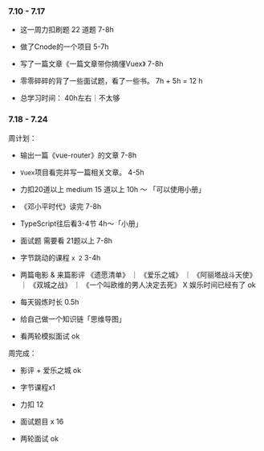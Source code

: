 ### 7.10 - 7.17

+ 这一周力扣刷题 22 道题 7-8h

+ 做了Cnode的一个项目 5-7h

+ 写了一篇文章《一篇文章带你搞懂Vuex》 7-8h

+ 零零碎碎的背了一些面试题，看了一些书。 7h + 5h = 12 h

+ 总学习时间： 40h左右｜不太够

### 7.18 - 7.24

周计划： 

+ 输出一篇《vue-router》的文章 7-8h

+ `Vuex`项目看完并写一篇相关文章。 4-5h

+ 力扣20道以上 medium 15 道以上 10h ～ 「可以使用小册」

+ 《邓小平时代》读完 7-8h

+ TypeScript往后看3-4节 4h～「小册」

+ 面试题 需要看 21题以上 7-8h

+ 字节跳动的课程 `x 2` 3-4h

+ 两篇电影 & 来篇影评 《遗愿清单》 ｜ 《爱乐之城》 ｜ 《阿丽塔战斗天使》 ｜ 《双城之战》 ｜ 《一个叫欧维的男人决定去死》 X 娱乐时间已经有了 ok

+ 每天锻炼时长 0.5h

+ 给自己做一个知识链「思维导图」

+ 看两轮模拟面试 ok

周完成：

+ 影评 + 爱乐之城 ok

+ 字节课程x1

+ 力扣 12

+ 面试题目 x 16

+ 两轮面试 ok